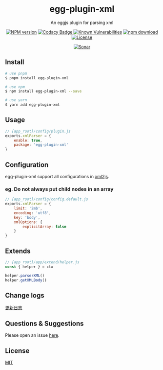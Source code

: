 <div style="text-align: center;" align="center">

# egg-plugin-xml

An eggjs plugin for parsing xml

[![NPM version][npm-image]][npm-url]
[![Codacy Badge][codacy-image]][codacy-url]
[![Known Vulnerabilities][snyk-image]][snyk-url]
[![npm download][download-image]][download-url]
[![License][license-image]][license-url]

[![Sonar][sonar-image]][sonar-url]

</div>

## Install

```bash
# use pnpm
$ pnpm install egg-plugin-xml

# use npm
$ npm install egg-plugin-xml --save

# use yarn
$ yarn add egg-plugin-xml
```

## Usage

```js
// {app_root}/config/plugin.js
exports.xmlParser = {
    enable: true,
    package: 'egg-plugin-xml'
}
```

## Configuration

egg-plugin-xml support all configurations in [xml2js](https://github.com/Leonidas-from-XIV/node-xml2js).

### eg. Do not always put child nodes in an array

```js
// {app_root}/config/config.default.js
exports.xmlParser = {
    limit: '2mb',
    encoding: 'utf8',
    key: 'body',
    xmlOptions: {
        explicitArray: false
    }
}
```

## Extends

```js
// {app_root}/app/extend/helper.js
const { helper } = ctx

helper.parserXML()
helper.getXMLBody()
```

## Change logs

[更新日志](./CHANGELOG.md)

## Questions & Suggestions

Please open an issue [here](https://github.com/saqqdy/egg-plugin-xml/issues).

## License

[MIT](LICENSE)

[npm-image]: https://img.shields.io/npm/v/egg-plugin-xml.svg?style=flat-square
[npm-url]: https://npmjs.org/package/egg-plugin-xml
[codacy-image]: https://app.codacy.com/project/badge/Grade/f70d4880e4ad4f40aa970eb9ee9d0696
[codacy-url]: https://www.codacy.com/gh/saqqdy/egg-plugin-xml/dashboard?utm_source=github.com&utm_medium=referral&utm_content=saqqdy/egg-plugin-xml&utm_campaign=Badge_Grade
[snyk-image]: https://snyk.io/test/npm/egg-plugin-xml/badge.svg?style=flat-square
[snyk-url]: https://snyk.io/test/npm/egg-plugin-xml
[download-image]: https://img.shields.io/npm/dm/egg-plugin-xml.svg?style=flat-square
[download-url]: https://npmjs.org/package/egg-plugin-xml
[license-image]: https://img.shields.io/badge/License-MIT-yellow.svg
[license-url]: LICENSE
[sonar-image]: https://sonarcloud.io/api/project_badges/quality_gate?project=saqqdy_egg-plugin-xml
[sonar-url]: https://sonarcloud.io/dashboard?id=saqqdy_egg-plugin-xml
